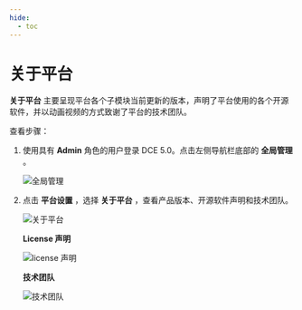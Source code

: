 ```yaml
---
hide:
  - toc
---
```


# 关于平台

 __关于平台__ 主要呈现平台各个子模块当前更新的版本，声明了平台使用的各个开源软件，并以动画视频的方式致谢了平台的技术团队。

查看步骤：

1. 使用具有 __Admin__ 角色的用户登录 DCE 5.0。点击左侧导航栏底部的 __全局管理__ 。

    ![全局管理](https://docs.daocloud.io/daocloud-docs-images/docs/ghippo/images/ws01.png)

2. 点击 __平台设置__ ，选择 __关于平台__ ，查看产品版本、开源软件声明和技术团队。

    ![关于平台](https://docs.daocloud.io/daocloud-docs-images/docs/ghippo/images/about05.png)

    **License 声明**

    ![license 声明](https://docs.daocloud.io/daocloud-docs-images/docs/ghippo/images/about02.png)

    **技术团队**

    ![技术团队](https://docs.daocloud.io/daocloud-docs-images/docs/ghippo/images/about03.png)
